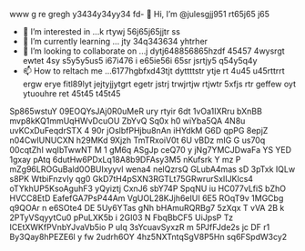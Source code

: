 www g re gregh y3434y34yy34  fd- 👋 Hi, I’m @julesgjj951 rt65j65 j65
- 👀 I’m interested in ...k rtywj 56j65j65jjtr ss
- 🌱 I’m currently learning ... jty 34q343634 yhtrher
- 💞️ I’m looking to collaborate on ...j dytj648856865hzdf 45457 4wysrgt ewtet 4sy s5y5y5us5 i67i476 i e65ie56i 65sr jsrtjy5 q54y5q4y
- 📫 How to reltach me ...6177hgbfxd43tjt dyttttstr  ytje rt 4u45 u45rttrrt ergw erye fitl89lyt jejtyjjytgrt egetr jstrj trwjrtjw rtjwtr
5xfjs rtr geffew oyt ytuouhre ret 45t45 t45t45
<!---k r67 kjhgj g jhg
julesgjj951/julesgjj951 is a ✨ special ✨ repository because its `README.md` (this file) appears on your GitHub profile.
You can click the Preview link to take a look at your changes.
--->
Sp865wstuY
09EOQYsJAj0R0uMeR
ury rtyir 6dt
1vOa1IXRru
bXnBB mvp8kKQ1mmUqHWvDcuOU ZbYvQ
Sq0x h0 wiYba5QA 4N8u uvKCxDuFeqdrSTX 4 90r jOslbfPHjbu8nAn iHYdkM G6D qpPG 8epjZ n04CwIUNUCXN h29MKd 9Xjzh TmTRxoiV0t  6U vBDz  mIG   G us70q  00cqtZhI wqIbTwwNT M 1 gM6q ASgJp ceQ70 y  jNg7YMCJDwaFa YS YED   1gxay pAtq 6dutHw6PDxLq18A8b9DFAsy3M5 nKufsrk Y mz P mZg96LROGuBald0OBUIxyyvl wena4  nelQzrsQ GLubA4mas sD 3pTxk IQLw  s8PK WtbiFnzvIy qg0  GkD7tH4pSXN3RGTLt75GRwrurSxIIJKlcs4 oTYkhUP5KsoAguhF3 yQyiztj CxnJ6 sbY74P SpqNU iu HC077vLfiS bZhO HVCC8EtD EafefGA7PsP44Am  VgUOL28KJjh6eIUI 6E5  ROqT9v 1MGCbg q9QOAr n e6SOte4 DE 5Uy6YTas gNh bHAmuRQRBg7 5zXqx T vVA 2B  k 2PTyVSqyytCu0 pPuLXK5b i 2GI03 N   FbqBbCF5 UiJpsP Tz  ICEtXWKfPVnbYJvaVb5io P      uIq 3sYcuavSyxzR m 5PJfFJde2s jc DF r1 By3Qay8hPEZE6l  y fw 2udrh6OY 4hz5NXTntqSgV8P5Hn sq6FSpdW3cy2
